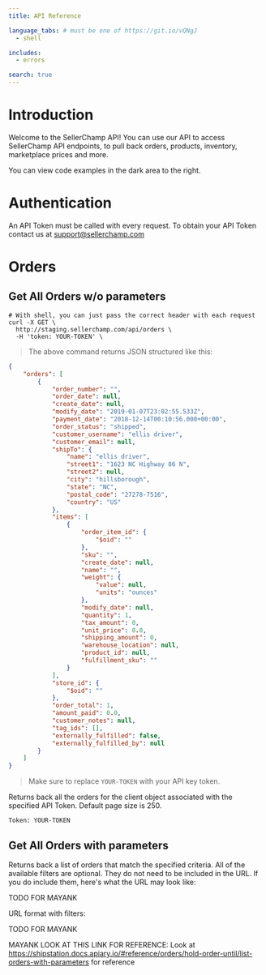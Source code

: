 ```yaml
---
title: API Reference

language_tabs: # must be one of https://git.io/vQNgJ
  - shell

includes:
  - errors

search: true
---
```


# Introduction

Welcome to the SellerChamp API! You can use our API to access SellerChamp API endpoints, to pull back orders, products, inventory, marketplace prices and more.  

You can view code examples in the dark area to the right.

# Authentication

An API Token must be called with every request.  To obtain your API Token contact us at support@sellerchamp.com

# Orders

## Get All Orders w/o parameters


```shell
# With shell, you can just pass the correct header with each request
curl -X GET \
  http://staging.sellerchamp.com/api/orders \
  -H 'token: YOUR-TOKEN' \
```

> The above command returns JSON structured like this:

```json
{
    "orders": [
        {
            "order_number": "",
            "order_date": null,
            "create_date": null,
            "modify_date": "2019-01-07T23:02:55.533Z",
            "payment_date": "2018-12-14T00:10:56.000+00:00",
            "order_status": "shipped",
            "customer_username": "ellis driver",
            "customer_email": null,
            "shipTo": {
                "name": "ellis driver",
                "street1": "1623 NC Highway 86 N",
                "street2": null,
                "city": "hillsborough",
                "state": "NC",
                "postal_code": "27278-7516",
                "country": "US"
            },
            "items": [
                {
                    "order_item_id": {
                        "$oid": ""
                    },
                    "sku": "",
                    "create_date": null,
                    "name": "",
                    "weight": {
                        "value": null,
                        "units": "ounces"
                    },
                    "modify_date": null,
                    "quantity": 1,
                    "tax_amount": 0,
                    "unit_price": 0.0,
                    "shipping_amount": 0,
                    "warehouse_location": null,
                    "product_id": null,
                    "fulfillment_sku": ""
                }
            ],
            "store_id": {
                "$oid": ""
            },
            "order_total": 1,
            "amount_paid": 0.0,
            "customer_notes": null,
            "tag_ids": [],
            "externally_fulfilled": false,
            "externally_fulfilled_by": null
        }
    ]
}
```
 

> Make sure to replace `YOUR-TOKEN` with your API key token.

Returns back all the orders for the client object associated with the specified API Token.  Default page size is 250.
 
`Token: YOUR-TOKEN`

## Get All Orders with parameters

Returns back a list of orders that match the specified criteria. All of the available filters are optional. They do not need to be included in the URL. If you do include them, here's what the URL may look like:

TODO FOR MAYANK

URL format with filters:

TODO FOR MAYANK

MAYANK LOOK AT THIS LINK FOR REFERENCE: Look at https://shipstation.docs.apiary.io/#reference/orders/hold-order-until/list-orders-with-parameters for reference
